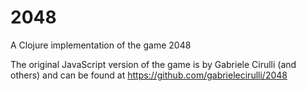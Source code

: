 # 2048

A Clojure implementation of the game 2048

The original JavaScript version of the game is by Gabriele Cirulli (and others) and can be found at https://github.com/gabrielecirulli/2048
